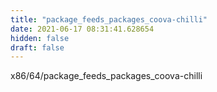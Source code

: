 ```yaml
---
title: "package_feeds_packages_coova-chilli"
date: 2021-06-17 08:31:41.628654
hidden: false
draft: false
---
```


x86/64/package_feeds_packages_coova-chilli

